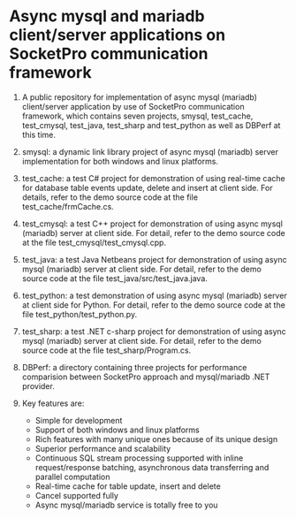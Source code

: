 # Async mysql and mariadb client/server applications on SocketPro communication framework

1. A public repository for implementation of async mysql (mariadb) client/server application by use of SocketPro communication framework, which contains seven projects, smysql, test_cache, test_cmysql, test_java, test_sharp and test_python as well as DBPerf at this time.

2. smysql: a dynamic link library project of async mysql (mariadb) server implementation for both windows and linux platforms.

3. test_cache: a test C# project for demonstration of using real-time cache for database table events update, delete and insert at client side. For details, refer to the demo source code at the file test_cache/frmCache.cs.

4. test_cmysql: a test C++ project for demonstration of using async mysql (mariadb) server at client side. For detail, refer to the demo source code at the file test_cmysql/test_cmysql.cpp.

5. test_java: a test Java Netbeans project for demonstration of using async mysql (mariadb) server at client side. For detail, refer to the demo source code at the file test_java/src/test_java.java.

6. test_python: a test demonstration of using async mysql (mariadb) server at client side for Python. For detail, refer to the demo source code at the file test_python/test_python.py.

7. test_sharp: a test .NET c-sharp project for demonstration of using async mysql (mariadb) server at client side. For detail, refer to the demo source code at the file test_sharp/Program.cs.

8. DBPerf: a directory containing three projects for performance comparision between SocketPro approach and mysql/mariadb .NET provider.

9. Key features are:
    - Simple for development
    - Support of both windows and linux platforms
    - Rich features with many unique ones because of its unique design
    - Superior performance and scalability
    - Continuous SQL stream processing supported with inline request/response batching, asynchronous data transferring and parallel computation
    - Real-time cache for table update, insert and delete
    - Cancel supported fully
    - Async mysql/mariadb service is totally free to you
